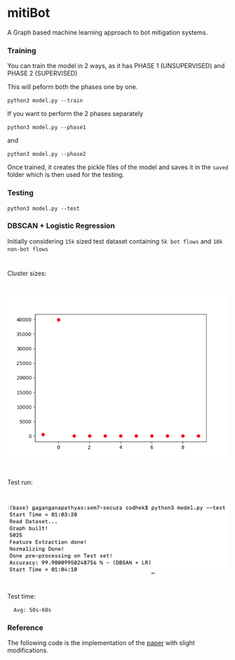 # mitiBot
A Graph based machine learning approach to bot mitigation systems.

### Training

You can train the model in 2 ways, as it has PHASE 1 (UNSUPERVISED) and PHASE 2 (SUPERVISED)

This will peform both the phases one by one.
```
python3 model.py --train
```

If you want to perform the 2 phases separately
```
python3 model.py --phase1
```

and

```
python3 model.py --phase2
```

Once trained, it creates the pickle files of the model and saves it in the `saved` folder which is then used for the testing.


### Testing

```
python3 model.py --test
```

### DBSCAN + Logistic Regression

Initially considering `15k` sized test dataset containing `5k bot flows` and `10k non-bot flows`
#
Cluster sizes:
#
![cluster_png](screenshots/cluster_sizes.png)
#
Test run:
#
![dbscan_lr_test](screenshots/dbscan_lr_test.png)
#
Test time:
```
  Avg: 50s-60s
```


### Reference

The following code is the implementation of the [paper](https://arxiv.org/pdf/1902.08538.pdf)
with slight modifications.
